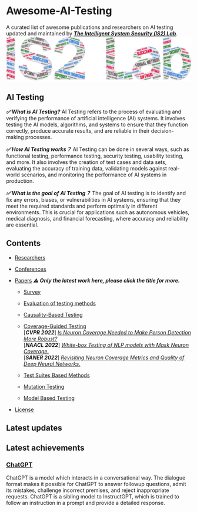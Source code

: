 # Awesome-AI-Testing
A curated list of awesome publications and researchers on AI testing updated and maintained by [***The Intelligent System Security (IS2) Lab***](https://is2lab.github.io/).
![IS2Lab](https://github.com/IS2Lab/awesome-ai-testing/blob/main/picture/is2lab.png)

## AI Testing

***✅ What is AI Testing?*** 
AI Testing refers to the process of evaluating and verifying the performance of artificial intelligence (AI) systems. It involves testing the AI models, algorithms, and systems to ensure that they function correctly, produce accurate results, and are reliable in their decision-making processes.

***✅ How AI Testing works？*** AI Testing can be done in several ways, such as functional testing, performance testing, security testing, usability testing, and more. It also involves the creation of test cases and data sets, evaluating the accuracy of training data, validating models against real-world scenarios, and monitoring the performance of AI systems in production.

***✅ What is the goal of AI Testing？*** The goal of AI testing is to identify and fix any errors, biases, or vulnerabilities in AI systems, ensuring that they meet the required standards and perform optimally in different environments. This is crucial for applications such as autonomous vehicles, medical diagnosis, and financial forecasting, where accuracy and reliability are essential.

## Contents
* [Researchers](./files/researchers.md)
* [Conferences](./files/conferences.md)
* [Papers](./files/papers.md)  ***⚠️ Only the latest work here, please click the title for more.***
    + [Survey](./files/papers.md) 
  
    + [Evaluation of testing methods](./files/papers.md) 
    
    + [Causality-Based Testing](./files/papers.md) 
    
    + [Coverage-Guided Testing](./files/papers.md) 
    <br /> [***CVPR  2022***] [*Is Neuron Coverage Needed to Make Person Detection More Robust?*](https://openaccess.thecvf.com/content/CVPR2022W/FaDE-TCV/papers/Pavlitskaya_Is_Neuron_Coverage_Needed_To_Make_Person_Detection_More_Robust_CVPRW_2022_paper.pdf)
    <br /> [***NAACL 2022***] [*White-box Testing of NLP models with Mask Neuron Coverage.*](https://arxiv.org/abs/2205.05050)
    <br /> [***SANER 2022***] [*Revisiting Neuron Coverage Metrics and Quality of Deep Neural Networks.*](https://arxiv.org/pdf/2201.00191.pdf)
    + [Test Suites Based Methods](./files/papers.md)
    
    + [Mutation Testing](./files/papers.md) 
    
    + [Model Based Testing](./files/papers.md) 
    
* [License](./LICENSE)

## Latest updates


## Latest achievements

### [ChatGPT](https://openai.com/blog/chatgpt/)
ChatGPT is a model which interacts in a conversational way. The dialogue format makes it possible for ChatGPT to answer followup questions, admit its mistakes, challenge incorrect premises, and reject inappropriate requests. ChatGPT is a sibling model to InstructGPT, which is trained to follow an instruction in a prompt and provide a detailed response.
